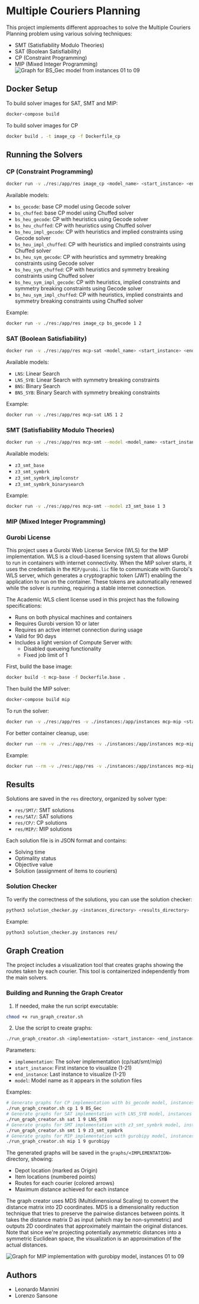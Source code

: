 # Multiple Couriers Planning

This project implements different approaches to solve the Multiple Couriers Planning problem using various solving techniques:
- SMT (Satisfiability Modulo Theories)
- SAT (Boolean Satisfiability)
- CP (Constraint Programming)
- MIP (Mixed Integer Programming)
![Graph for BS_Gec model from instances 01 to 09](graphs/CP/graph_cp_BS_Gec_inst01_to_09.png)

## Docker Setup

To build solver images for SAT, SMT and MIP:
```bash
docker-compose build
```

To build solver images for CP
```bash
docker build . -t image_cp -f Dockerfile_cp
```

## Running the Solvers

### CP (Constraint Programming)
```bash
docker run -v ./res:/app/res image_cp <model_name> <start_instance> <end_instance>
```

Available models:
- `bs_gecode`: base CP model using Gecode solver
- `bs_chuffed`: base CP model using Chuffed solver
- `bs_heu_gecode`: CP with heuristics using Gecode solver
- `bs_heu_chuffed`:  CP with heuristics using Chuffed solver
- `bs_heu_impl_gecode`: CP with heuristics and implied constraints using Gecode solver
- `bs_heu_impl_chuffed`: CP with heuristics and implied constraints using Chuffed solver
- `bs_heu_sym_gecode`: CP with heuristics and symmetry breaking constraints using Gecode solver
- `bs_heu_sym_chuffed`: CP with heuristics and symmetry breaking constraints using Chuffed solver
- `bs_heu_sym_impl_gecode`: CP with heuristics, implied constraints and symmetry breaking constraints using Gecode solver
- `bs_heu_sym_impl_chuffed`: CP with heuristics, implied constraints and symmetry breaking constraints using Chuffed solver

Example:
```bash
docker run -v ./res:/app/res image_cp bs_gecode 1 2
```

### SAT (Boolean Satisfiability)
```bash
docker run -v ./res:/app/res mcp-sat <model_name> <start_instance> <end_instance>
```

Available models:
- `LNS`: Linear Search
- `LNS_SYB`: Linear Search with symmetry breaking constraints
- `BNS`: Binary Search
- `BNS_SYB`: Binary Search with symmetry breaking constraints

Example:
```bash
docker run -v ./res:/app/res mcp-sat LNS 1 2
```

### SMT (Satisfiability Modulo Theories)
```bash
docker run -v ./res:/app/res mcp-smt --model <model_name> <start_instance> <end_instance>
```

Available models:
- `z3_smt_base`
- `z3_smt_symbrk`
- `z3_smt_symbrk_implconstr`
- `z3_smt_symbrk_binarysearch`

Example:
```bash
docker run -v ./res:/app/res mcp-smt --model z3_smt_base 1 3
```

### MIP (Mixed Integer Programming)

### Gurobi License
This project uses a Gurobi Web License Service (WLS) for the MIP implementation. WLS is a cloud-based licensing system that allows Gurobi to run in containers with internet connectivity. When the MIP solver starts, it uses the credentials in the `MIP/gurobi.lic` file to communicate with Gurobi's WLS server, which generates a cryptographic token (JWT) enabling the application to run on the container. These tokens are automatically renewed while the solver is running, requiring a stable internet connection.

The Academic WLS client license used in this project has the following specifications:
- Runs on both physical machines and containers
- Requires Gurobi version 10 or later
- Requires an active internet connection during usage
- Valid for 90 days
- Includes a light version of Compute Server with:
  - Disabled queueing functionality
  - Fixed job limit of 1


First, build the base image:
```bash
docker build -t mcp-base -f Dockerfile.base .
```

Then build the MIP solver:
```bash
docker-compose build mip
```

To run the solver:
```bash
docker run -v ./res:/app/res -v ./instances:/app/instances mcp-mip <start_instance> <end_instance>
```

For better container cleanup, use:
```bash
docker run --rm -v ./res:/app/res -v ./instances:/app/instances mcp-mip <start_instance> <end_instance> && docker container prune -f
```

Example:
```bash
docker run --rm -v ./res:/app/res -v ./instances:/app/instances mcp-mip 1 3 && docker container prune -f
```

## Results

Solutions are saved in the `res` directory, organized by solver type:
- `res/SMT/`: SMT solutions
- `res/SAT/`: SAT solutions
- `res/CP/`: CP solutions
- `res/MIP/`: MIP solutions

Each solution file is in JSON format and contains:
- Solving time
- Optimality status
- Objective value
- Solution (assignment of items to couriers)

### Solution Checker
To verify the correctness of the solutions, you can use the solution checker:
```bash
python3 solution_checker.py <instances_directory> <results_directory>
```

Example:
```bash
python3 solution_checker.py instances res/
```

## Graph Creation

The project includes a visualization tool that creates graphs showing the routes taken by each courier. This tool is containerized independently from the main solvers.

### Building and Running the Graph Creator

1. If needed, make the run script executable:

```bash
chmod +x run_graph_creator.sh
```


2. Use the script to create graphs:
```bash
./run_graph_creator.sh <implementation> <start_instance> <end_instance> <model>
```
Parameters:
- `implementation`: The solver implementation (cp/sat/smt/mip)
- `start_instance`: First instance to visualize (1-21)
- `end_instance`: Last instance to visualize (1-21)
- `model`: Model name as it appears in the solution files

Examples:
```bash
# Generate graphs for CP implementation with bs_gecode model, instances 1-10
./run_graph_creator.sh cp 1 9 BS_Gec
# Generate graphs for SAT implementation with LNS_SYB model, instances 1-5
./run_graph_creator.sh sat 1 9 LNS_SYB
# Generate graphs for SMT implementation with z3_smt_symbrk model, instances 1-5
./run_graph_creator.sh smt 1 9 z3_smt_symbrk
# Generate graphs for MIP implementation with gurobipy model, instances 1-3
./run_graph_creator.sh mip 1 9 gurobipy
```
The generated graphs will be saved in the `graphs/<IMPLEMENTATION>` directory, showing:
- Depot location (marked as Origin)
- Item locations (numbered points)
- Routes for each courier (colored arrows)
- Maximum distance achieved for each instance

The graph creator uses MDS (Multidimensional Scaling) to convert the distance matrix into 2D coordinates. MDS is a dimensionality reduction technique that tries to preserve the pairwise distances between points. It takes the distance matrix D as input (which may be non-symmetric) and outputs 2D coordinates that approximately maintain the original distances. Note that since we're projecting potentially asymmetric distances into a symmetric Euclidean space, the visualization is an approximation of the actual distances.

![Graph for MIP implementation with gurobipy model, instances 01 to 09](graphs/MIP/graph_mip_gurobipy_inst01_to_06.png)

## Authors
- Leonardo Mannini
- Lorenzo Sansone
